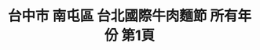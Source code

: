 ---
title: "台中市 南屯區 台北國際牛肉麵節 所有年份 第1頁"
description: "台中市 南屯區 台北國際牛肉麵節 所有年份 獲獎餐廳 第1頁"
keywords:
  - 美食競賽
  - 台灣美食
  - 美食精選
datePublished: "2025-06-30"
dateModified: "2025-07-05"
city: "台中市"
district: "南屯區"
award: "台北國際牛肉麵節"
year: "所有年份"
page: 1
count: 1

restaurants:
  - name: "岩漿漢方麻辣火鍋-台中公益店"
    city: "台中市"
    district: "南屯區"
    address: "408台中市南屯區公益路二段889號"
    phone: "0423830868"
    geo: "24.151187384229807, 120.62802264372952"
    link: "台中市/南屯區/岩漿漢方麻辣火鍋-台中公益店"
    google_map: "https://maps.app.goo.gl/twT1taJ2Mf3CfGMdA"
    footinder: "https://footinder.com.tw/%E5%8F%B0%E4%B8%AD%E5%B8%82%E5%8D%97%E5%B1%AF%E5%8D%80/101944/"
    award:
    - name: "台北國際牛肉麵節"
      year: "2024"
---